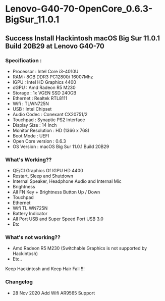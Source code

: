 # Lenovo-G40-70-OpenCore_0.6.3-BigSur_11.0.1

## Success Install Hackintosh macOS Big Sur 11.0.1 Build 20B29 at Lenovo G40-70

### Specification :
- Processor : Intel Core i3-4010U
- RAM : 8GB DDR3 PC12800/ 16007Mhz
- IGPU : Intel HD Graphics 4400
- dGPU : Amd Radeon R5 M230 
- Storage : 1x VGEN SSD 240GB
- Ethernet : Realtek RTL8111
- Wifi : TLWN725N
- USB : Intel Chipset
- Audio Codec : Conexant CX20751/2
- Touchpad : Synaptic PS2 Interface
- Display Size : 14 Inch
- Monitor Resolution : HD (1366 x 768)
- Boot Mode : UEFI
- Open Core version : 0.6.3
- OS Version : macOS Big Sur 11.0.1 Build 20B29

### What's Working??
- QE/CI Graphics Of IGPU HD 4400
- Restart, Sleep and Shutdown
- Internal Speaker, Headphone Audio and Internal Mic
- Brightness
- All FN Key + Brightness Button Up / Down
- Touchpad
- Ethernet
- Wifi TL WN725N
- Battery Indicator
- All Port USB and Super Speed Port USB 3.0
- Etc

### What's not working??
- Amd Radeon R5 M230 (Switchable Graphics is not supported by Hackintosh)
- Etc..

Keep Hackintosh and Keep Hair Fall !!!


### Changelog
- 28 Nov 2020
Add Wifi AR9565 Support
